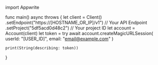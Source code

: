 import Appwrite

func main() async throws {
let client = Client()
.setEndpoint("https://[HOSTNAME_OR_IP]/v1") // Your API Endpoint
.setProject("5df5acd0d48c2") // Your project ID
let account = Account(client)
let token = try await account.createMagicURLSession(
userId: "[USER_ID]",
email: "email@example.com"
)

    print(String(describing: token))

}
